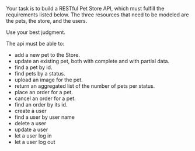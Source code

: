 Your task is to build a RESTful Pet Store API, which must fulfill the requirements listed below. The three resources that need to be modeled are the pets, the store, and the users. 

Use your best judgment.

The api must be able to:
- add a new pet to the Store.
- update an existing pet, both with complete and with partial data. 
- find a pet by id.
- find pets by a status.
- upload an image for the pet.
- return an aggregated list of the number of pets per status.
- place an order for a pet.
- cancel an order for a pet.
- find an order by its id.
- create a user
- find a user by user name
- delete a user
- update a user
- let a user log in
- let a user log out
